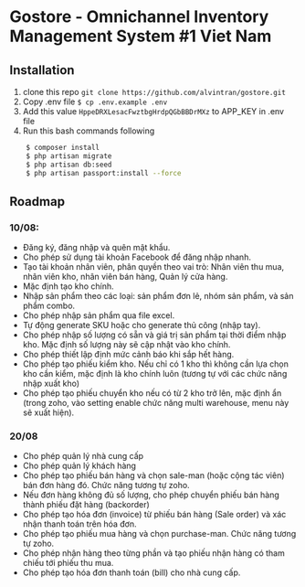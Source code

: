 # Gostore - Omnichannel Inventory Management System #1 Viet Nam

## Installation

1. clone this repo `git clone https://github.com/alvintran/gostore.git`
2. Copy .env file `$ cp .env.example .env`
3. Add this value `HppeDRXLesacFwztbgHrdpQGbBBDrMXz` to APP_KEY in .env file
4. Run this bash commands following
```bash
    $ composer install
    $ php artisan migrate
    $ php artisan db:seed
    $ php artisan passport:install --force
```

## Roadmap
### 10/08:
* Đăng ký, đăng nhập và quên mật khẩu. 
* Cho phép sử dụng tài khoản Facebook để đăng nhập nhanh.
* Tạo tài khoản nhân viên, phân quyền theo vai trò: Nhân viên thu mua, nhân viên kho, nhân viên bán hàng, Quản lý cửa hàng.
* Mặc định tạo kho chính.
* Nhập sản phẩm theo các loại: sản phẩm đơn lẻ, nhóm sản phẩm, và sản phẩm combo.
* Cho phép nhập sản phẩm qua file excel.
* Tự động generate SKU hoặc cho generate thủ công (nhập tay).
* Cho phép nhập số lượng có sẵn và giá trị sản phẩm tại thời điểm nhập kho. Mặc định số lượng này sẽ cập nhật vào kho chính.
* Cho phép thiết lập định mức cảnh báo khi sắp hết hàng. 
* Cho phép tạo phiếu kiểm kho. Nếu chỉ có 1 kho thì không cần lựa chọn kho cần kiểm, mặc định là kho chính luôn (tương tự với các chức năng nhập xuất kho)
* Cho phép tạo phiếu chuyển kho nếu có từ 2 kho trở lên, mặc định ẩn (trong zoho, vào setting enable chức năng multi warehouse, menu này sẽ xuất hiện).

### 20/08
* Cho phép quản lý nhà cung cấp
* Cho phép quản lý khách hàng
* Cho phép tạo phiếu bán hàng và chọn sale-man (hoặc cộng tác viên) bán đơn hàng đó. Chức năng tương tự zoho.
* Nếu đơn hàng không đủ số lượng, cho phép chuyển phiếu bán hàng thành phiếu đặt hàng (backorder)
* Cho phép tạo hóa đơn (invoice) từ phiếu bán hàng (Sale order) và xác nhận thanh toán trên hóa đơn.
* Cho phép tạo phiếu mua hàng và chọn purchase-man. Chức năng tương tự zoho.
* Cho phép nhận hàng theo từng phần và tạo phiếu nhận hàng có tham chiếu tới phiếu thu mua.
* Cho phép tạo hóa đơn thanh toán (bill) cho nhà cung cấp.
